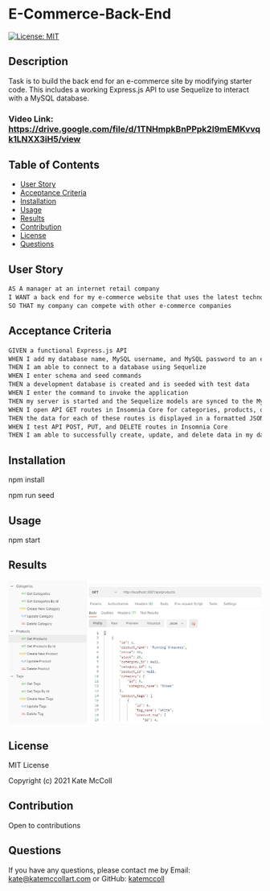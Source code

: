 # E-Commerce-Back-End

[![License: MIT](https://img.shields.io/badge/License-MIT-yellow.svg)](https://opensource.org/licenses/MIT)

## Description
Task is to build the back end for an e-commerce site by modifying starter code. 
This includes a working Express.js API to use Sequelize to interact with a MySQL database.

### Video Link: https://drive.google.com/file/d/1TNHmpkBnPPpk2I9mEMKvvqk1LNXX3iH5/view


## Table of Contents
- [User Story](#user-story)
- [Acceptance Criteria](#acceptance-criteria)
- [Installation](#installation)
- [Usage](#usage)
- [Results](#results)
- [Contribution](#contribution)
- [License](#license)
- [Questions](#questions)


## User Story

```md
AS A manager at an internet retail company
I WANT a back end for my e-commerce website that uses the latest technologies
SO THAT my company can compete with other e-commerce companies
```

## Acceptance Criteria

```md
GIVEN a functional Express.js API
WHEN I add my database name, MySQL username, and MySQL password to an environment variable file
THEN I am able to connect to a database using Sequelize
WHEN I enter schema and seed commands
THEN a development database is created and is seeded with test data
WHEN I enter the command to invoke the application
THEN my server is started and the Sequelize models are synced to the MySQL database
WHEN I open API GET routes in Insomnia Core for categories, products, or tags
THEN the data for each of these routes is displayed in a formatted JSON
WHEN I test API POST, PUT, and DELETE routes in Insomnia Core
THEN I am able to successfully create, update, and delete data in my database
```

## Installation
npm install

npm run seed

## Usage
npm start

## Results
![photo](Assets/Results.JPG)


## License
MIT License

Copyright (c) 2021 Kate McColl

## Contribution
Open to contributions

## Questions
If you have any questions, please contact me by Email: kate@katemccollart.com or GitHub: [katemccoll](https://github.com/katemccoll)
